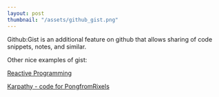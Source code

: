 ```yaml
---
layout: post
thumbnail: "/assets/github_gist.png"
---
```



Github:Gist is an additional feature on github that allows sharing of code snippets, notes, and similar. 



Other nice examples of gist:

[Reactive Programming](https://gist.github.com/staltz/868e7e9bc2a7b8c1f754)

[Karpathy - code for PongfromRixels](https://gist.github.com/karpathy/a4166c7fe253700972fcbc77e4ea32c5)




